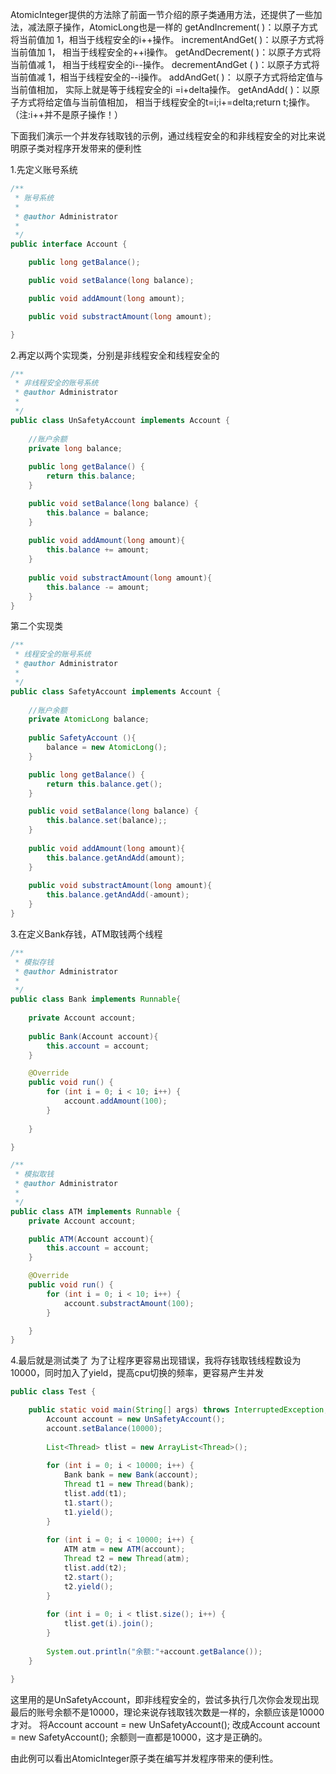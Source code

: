AtomicInteger提供的方法除了前面一节介绍的原子类通用方法，还提供了一些加法，减法原子操作，AtomicLong也是一样的
getAndIncrement( )：以原子方式将当前值加 1，相当于线程安全的i++操作。
incrementAndGet( )：以原子方式将当前值加 1， 相当于线程安全的++i操作。
getAndDecrement( )：以原子方式将当前值减 1， 相当于线程安全的i--操作。
decrementAndGet ( )：以原子方式将当前值减 1，相当于线程安全的--i操作。
addAndGet( )： 以原子方式将给定值与当前值相加， 实际上就是等于线程安全的i =i+delta操作。
getAndAdd( )：以原子方式将给定值与当前值相加， 相当于线程安全的t=i;i+=delta;return t;操作。
（注:i++并不是原子操作！）

下面我们演示一个并发存钱取钱的示例，通过线程安全的和非线程安全的对比来说明原子类对程序开发带来的便利性

1.先定义账号系统
```java
/**
 * 账号系统
 * 
 * @author Administrator
 *
 */
public interface Account {

	public long getBalance();

	public void setBalance(long balance);

	public void addAmount(long amount);

	public void substractAmount(long amount);

}
```
2.再定以两个实现类，分别是非线程安全和线程安全的
```java
/**
 * 非线程安全的账号系统
 * @author Administrator
 *
 */
public class UnSafetyAccount implements Account {
	
	//账户余额
	private long balance;
	
	public long getBalance() {
		return this.balance;
	}

	public void setBalance(long balance) {
		this.balance = balance;
	}
	
	public void addAmount(long amount){
		this.balance += amount;
	}
	
	public void substractAmount(long amount){
		this.balance -= amount;
	}
}
```
第二个实现类
```java
/**
 * 线程安全的账号系统
 * @author Administrator
 *
 */
public class SafetyAccount implements Account {
	
	//账户余额
	private AtomicLong balance;
	
	public SafetyAccount (){
		balance = new AtomicLong();
	}

	public long getBalance() {
		return this.balance.get();
	}

	public void setBalance(long balance) {
		this.balance.set(balance);;
	}
	
	public void addAmount(long amount){
		this.balance.getAndAdd(amount);
	}
	
	public void substractAmount(long amount){
		this.balance.getAndAdd(-amount);
	}
}
```
3.在定义Bank存钱，ATM取钱两个线程
```java
/**
 * 模拟存钱
 * @author Administrator
 *
 */
public class Bank implements Runnable{
	
	private Account account;
	
	public Bank(Account account){
		this.account = account;
	}

	@Override
	public void run() {
		for (int i = 0; i < 10; i++) {
			account.addAmount(100);
		}
		
	}

}
```
```java
/**
 * 模拟取钱
 * @author Administrator
 *
 */
public class ATM implements Runnable {
	private Account account;

	public ATM(Account account){
		this.account = account;
	}

	@Override
	public void run() {
		for (int i = 0; i < 10; i++) {
			account.substractAmount(100);
		}

	}
}
```
4.最后就是测试类了
为了让程序更容易出现错误，我将存钱取钱线程数设为10000，同时加入了yield，提高cpu切换的频率，更容易产生并发
```java
public class Test {

	public static void main(String[] args) throws InterruptedException, ExecutionException {
		Account account = new UnSafetyAccount();
		account.setBalance(10000);
		
		List<Thread> tlist = new ArrayList<Thread>();
		
		for (int i = 0; i < 10000; i++) {
			Bank bank = new Bank(account);
			Thread t1 = new Thread(bank);
			tlist.add(t1);
			t1.start();
			t1.yield();
		}
		
		for (int i = 0; i < 10000; i++) {
			ATM atm = new ATM(account);
			Thread t2 = new Thread(atm);
			tlist.add(t2);
			t2.start();
			t2.yield();
		}
		
		for (int i = 0; i < tlist.size(); i++) {
			tlist.get(i).join();
		}
		
		System.out.println("余额:"+account.getBalance());
	}

}
```
这里用的是UnSafetyAccount，即非线程安全的，尝试多执行几次你会发现出现最后的账号余额不是10000，理论来说存钱取钱次数是一样的，余额应该是10000才对。
将Account account = new UnSafetyAccount();
改成Account account = new SafetyAccount();
余额则一直都是10000，这才是正确的。

由此例可以看出AtomicInteger原子类在编写并发程序带来的便利性。





